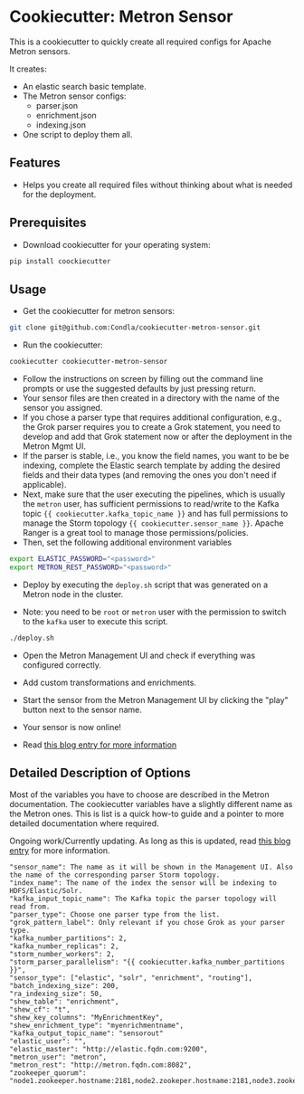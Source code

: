 # Cookiecutter: Metron Sensor

This is a cookiecutter to quickly create all required configs for Apache Metron sensors.

It creates:

* An elastic search basic template.
* The Metron sensor configs:
  * parser.json
  * enrichment.json
  * indexing.json
* One script to deploy them all.

## Features

* Helps you create all required files without thinking about what is needed for the deployment.

## Prerequisites

* Download cookiecutter for your operating system:

```bash
pip install coockiecutter
```

## Usage

* Get the cookiecutter for metron sensors:

```bash
git clone git@github.com:Condla/cookiecutter-metron-sensor.git
```

* Run the cookiecutter:

```bash
cookiecutter cookiecutter-metron-sensor
```

* Follow the instructions on screen by filling out the command line prompts or use the suggested defaults by just pressing return.
* Your sensor files are then created in a directory with the name of the sensor you assigned.
* If you chose a parser type that requires additional configuration, e.g., the Grok parser requires you to create a Grok statement, you need to develop and add that Grok statement now or after the deployment in the Metron Mgmt UI.
* If the parser is stable, i.e., you know the field names, you want to be be indexing, complete the Elastic search template by adding the desired fields and their data types (and removing the ones you don't need if applicable).
* Next, make sure that the user executing the pipelines, which is usually the `metron` user, has sufficient permissions to read/write to the Kafka topic `{{ cookiecutter.kafka_topic_name }}` and has full permissions to manage the Storm topology `{{ cookiecutter.sensor_name }}`. Apache Ranger is a great tool to manage those permissions/policies.
* Then, set the following additional environment variables

```bash
export ELASTIC_PASSWORD="<password>"
export METRON_REST_PASSWORD="<password>"
```

* Deploy by executing the `deploy.sh` script that was generated on a Metron node in the cluster.

* Note: you need to be `root` or `metron` user with the permission to switch to the `kafka` user to execute this script.

```bash
./deploy.sh
```

* Open the Metron Management UI and check if everything was configured correctly.
* Add custom transformations and enrichments.

* Start the sensor from the Metron Management UI by clicking the "play" button next to the sensor name.

* Your sensor is now online!

* Read [this blog entry for more information](https://datahovel.com/2019/02/08/a-cookiecutter-for-metron-sensors/)


## Detailed Description of Options

Most of the variables you have to choose are described in the Metron documentation. The cookiecutter variables have a slightly different name as the Metron ones. This is list is a quick how-to guide and a pointer to more detailed documentation where required.

Ongoing work/Currently updating. As long as this is updated, read [this blog entry](https://datahovel.com/2019/02/08/a-cookiecutter-for-metron-sensors/) for more information.


    "sensor_name": The name as it will be shown in the Management UI. Also the name of the corresponding parser Storm topology.
    "index_name": The name of the index the sensor will be indexing to HDFS/Elastic/Solr.
    "kafka_input_topic_name": The Kafka topic the parser topology will read from.
    "parser_type": Choose one parser type from the list.
    "grok_pattern_label": Only relevant if you chose Grok as your parser type.
    "kafka_number_partitions": 2,
    "kafka_number_replicas": 2,
    "storm_number_workers": 2,
    "storm_parser_parallelism": "{{ cookiecutter.kafka_number_partitions }}",
    "sensor_type": ["elastic", "solr", "enrichment", "routing"],
    "batch_indexing_size": 200,
    "ra_indexing_size": 50,
    "shew_table": "enrichment",
    "shew_cf": "t",
    "shew_key_columns": "MyEnrichmentKey",
    "shew_enrichment_type": "myenrichmentname",
    "kafka_output_topic_name": "sensorout"
    "elastic_user": "",
    "elastic_master": "http://elastic.fqdn.com:9200",
    "metron_user": "metron",
    "metron_rest": "http://metron.fqdn.com:8082",
    "zookeeper_quorum": "node1.zookeeper.hostname:2181,node2.zookeper.hostname:2181,node3.zookeper.hostname:2181"